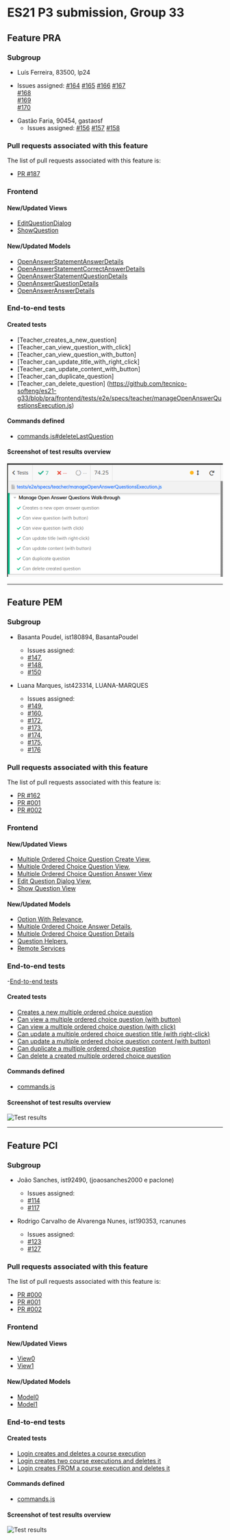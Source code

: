 # ES21 P3 submission, Group 33

## Feature PRA

### Subgroup

  - Luís Ferreira, 83500, lp24
   + Issues assigned:
			[#164](https://github.com/tecnico-softeng/es21-g33/issues/164)
			[#165](https://github.com/tecnico-softeng/es21-g33/issues/165)
			[#166](https://github.com/tecnico-softeng/es21-g33/issues/166)
			[#167](https://github.com/tecnico-softeng/es21-g33/issues/167)   
			[#168](https://github.com/tecnico-softeng/es21-g33/issues/168)   
			[#169](https://github.com/tecnico-softeng/es21-g33/issues/169)   
			[#170](https://github.com/tecnico-softeng/es21-g33/issues/170)
			
 - Gastão Faria, 90454, gastaosf
   + Issues assigned: 
   			[#156](https://github.com/tecnico-softeng/es21-g33/issues/156)
   			[#157](https://github.com/tecnico-softeng/es21-g33/issues/157)
			[#158](https://github.com/tecnico-softeng/es21-g33/issues/158)
 
### Pull requests associated with this feature

The list of pull requests associated with this feature is:

 - [PR #187](https://github.com/tecnico-softeng/es21-g33/pull/187)

### Frontend

#### New/Updated Views

 - [EditQuestionDialog](https://github.com/tecnico-softeng/es21-g33/blob/pra/frontend/src/views/teacher/questions/EditQuestionDialog.vue)
 - [ShowQuestion](https://github.com/tecnico-softeng/es21-g33/blob/pra/frontend/src/views/teacher/questions/ShowQuestion.vue)

#### New/Updated Models

 - [OpenAnswerStatementAnswerDetails](https://github.com/tecnico-softeng/es21-g33/blob/pra/frontend/src/models/statement/questions/OpenAnswerStatementAnswerDetails.ts)
 - [OpenAnswerStatementCorrectAnswerDetails](https://github.com/tecnico-softeng/es21-g33/blob/pra/frontend/src/models/statement/questions/OpenAnswerStatementCorrectAnswerDetails.ts)
 - [OpenAnswerStatementQuestionDetails](https://github.com/tecnico-softeng/es21-g33/blob/pra/frontend/src/models/statement/questions/OpenAnswerStatementQuestionDetails.ts)
 - [OpenAnswerQuestionDetails](https://github.com/tecnico-softeng/es21-g33/blob/pra/frontend/src/models/management/questions/OpenAnswerQuestionDetails.ts)
 - [OpenAnswerAnswerDetails](https://github.com/tecnico-softeng/es21-g33/blob/pra/frontend/src/models/management/questions/OpenAnswerAnswerDetails.ts)


### End-to-end tests

#### Created tests

 - [Teacher_creates_a_new_question]
 - [Teacher_can_view_question_with_click]
 - [Teacher_can_view_question_with_button]
 - [Teacher_can_update_title_with_right_click]
 - [Teacher_can_update_content_with_button]
 - [Teacher_can_duplicate_question]
 - [Teacher_can_delete_question]
 (https://github.com/tecnico-softeng/es21-g33/blob/pra/frontend/tests/e2e/specs/teacher/manageOpenAnswerQuestionsExecution.js)


#### Commands defined

 - [commands.js#deleteLastQuestion](https://github.com/socialsoftware/quizzes-tutor/blob/master/frontend/tests/e2e/support/commands.js)

#### Screenshot of test results overview

![Test results](p3-images/cypress_pra_results.png)


---

## Feature PEM

### Subgroup

- Basanta Poudel, ist180894, BasantaPoudel
   + Issues assigned: 
    - [#147](https://github.com/tecnico-softeng/es21-g33/issues/147),
    - [#148](https://github.com/tecnico-softeng/es21-g33/issues/148),
    - [#150](https://github.com/tecnico-softeng/es21-g33/issues/150)
    
- Luana Marques, ist423314, LUANA-MARQUES
   + Issues assigned: 
    - [#149](https://github.com/tecnico-softeng/es21-g33/issues/149), 
    - [#160](https://github.com/tecnico-softeng/es21-g33/issues/160),
    - [#172](https://github.com/tecnico-softeng/es21-g33/issues/172),
    - [#173](https://github.com/tecnico-softeng/es21-g33/issues/173),
    - [#174](https://github.com/tecnico-softeng/es21-g33/issues/174),
    - [#175](https://github.com/tecnico-softeng/es21-g33/issues/175),
    - [#176](https://github.com/tecnico-softeng/es21-g33/issues/176)

### Pull requests associated with this feature

The list of pull requests associated with this feature is:

- [PR #162](https://github.com/tecnico-softeng/es21-g33/pull/162)
- [PR #001](https://github.com)
- [PR #002](https://github.com)


### Frontend

#### New/Updated Views

- [Multiple Ordered Choice Question Create View](https://github.com/tecnico-softeng/es21-g33/blob/develop/frontend/src/components/multiple-ordered-choice/MultipleOrderedChoiceCreate.vue),
- [Multiple Ordered Choice Question View](https://github.com/tecnico-softeng/es21-g33/blob/develop/frontend/src/components/multiple-ordered-choice/MultipleOrderedChoiceView.vue),
- [Multiple Ordered Choice Question Answer View](https://github.com/tecnico-softeng/es21-g33/blob/develop/frontend/src/components/multiple-ordered-choice/MultipleOrderedChoiceAnswer.vue)
- [Edit Question Dialog View](https://github.com/tecnico-softeng/es21-g33/blob/165daf6799d7dc9c2e2313d75a9cb8608e998ebe/frontend/src/views/teacher/questions/EditQuestionDialog.vue),
- [Show Question View](https://github.com/tecnico-softeng/es21-g33/blob/develop/frontend/src/views/teacher/questions/ShowQuestion.vue)



#### New/Updated Models

- [Option With Relevance](https://github.com/tecnico-softeng/es21-g33/blob/develop/frontend/src/models/management/OptionWithRelevance.ts),
- [Multiple Ordered Choice Answer Details](https://github.com/tecnico-softeng/es21-g33/blob/develop/frontend/src/models/management/questions/MultipleOrderedChoiceAnswerDetails.ts),
- [Multiple Ordered Choice Question Details](https://github.com/tecnico-softeng/es21-g33/blob/develop/frontend/src/models/management/questions/MultipleOrderedChoiceQuestionDetails.ts)
- [Question Helpers](https://github.com/tecnico-softeng/es21-g33/blob/develop/frontend/src/services/QuestionHelpers.ts),
- [Remote Services](https://github.com/tecnico-softeng/es21-g33/blob/develop/frontend/src/services/RemoteServices.ts)


### End-to-end tests
-[End-to-end tests](https://github.com/tecnico-softeng/es21-g33/blob/develop/frontend/tests/e2e/specs/teacher/manageMultipleOrderedChoiceQuestionsExecution.js)

#### Created tests

- [Creates a new multiple ordered choice question]()
- [Can view a multiple ordered choice question (with button)]()
- [Can view a multiple ordered choice question (with click)]()
- [Can update a multiple ordered choice question title (with right-click)]()
- [Can update a multiple ordered choice question content (with button)]()
- [Can duplicate a multiple ordered choice question]()
- [Can delete a created multiple ordered choice question]()


#### Commands defined

- [commands.js](https://github.com/socialsoftware/quizzes-tutor/blob/develop/frontend/tests/e2e/support/commands.js)

#### Screenshot of test results overview

![Test results](https://github.com/tecnico-softeng/es21-g33/blob/develop/frontend/public/Screenshot%20of%20test%20results%20overview.png)



---


## Feature PCI

### Subgroup

- João Sanches, ist92490, (joaosanches2000 e paclone)
   + Issues assigned:
	- [#114](https://github.com/tecnico-softeng/es21-g33/issues/114)
	- [#117](https://github.com/tecnico-softeng/es21-g33/issues/117)


 - Rodrigo Carvalho de Alvarenga Nunes, ist190353, rcanunes
   + Issues assigned:
	- [#123](https://github.com/tecnico-softeng/es21-g33/issues/123)
	- [#127](https://github.com/tecnico-softeng/es21-g33/issues/127)

### Pull requests associated with this feature

The list of pull requests associated with this feature is:

- [PR #000](https://github.com)
- [PR #001](https://github.com)
- [PR #002](https://github.com)


### Frontend

#### New/Updated Views

- [View0](https://github.com)
- [View1](https://github.com)


#### New/Updated Models

- [Model0](https://github.com)
- [Model1](https://github.com)


### End-to-end tests

#### Created tests

- [Login creates and deletes a course execution](https://github.com/socialsoftware/quizzes-tutor/blob/6dcf668498be3d6e45c84ebf61e81b931bdc797b/frontend/tests/e2e/specs/admin/manageCourseExecutions.js#L10)
- [Login creates two course executions and deletes it](https://github.com/socialsoftware/quizzes-tutor/blob/6dcf668498be3d6e45c84ebf61e81b931bdc797b/frontend/tests/e2e/specs/admin/manageCourseExecutions.js#L16)
- [Login creates FROM a course execution and deletes it](https://github.com/socialsoftware/quizzes-tutor/blob/6dcf668498be3d6e45c84ebf61e81b931bdc797b/frontend/tests/e2e/specs/admin/manageCourseExecutions.js#L30)


#### Commands defined

- [commands.js](https://github.com/socialsoftware/quizzes-tutor/blob/master/frontend/tests/e2e/support/commands.js)

#### Screenshot of test results overview

![Test results](p3-images/cypress_results.png)

